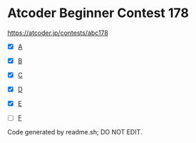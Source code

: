 # Atcoder Beginner Contest 178

https://atcoder.jp/contests/abc178

- [x] [A](https://atcoder.jp/contests/abc178/tasks/abc178_a)
- [x] [B](https://atcoder.jp/contests/abc178/tasks/abc178_b)
- [x] [C](https://atcoder.jp/contests/abc178/tasks/abc178_c)
- [x] [D](https://atcoder.jp/contests/abc178/tasks/abc178_d)
- [x] [E](https://atcoder.jp/contests/abc178/tasks/abc178_e)
- [ ] [F](https://atcoder.jp/contests/abc178/tasks/abc178_f)


Code generated by readme.sh; DO NOT EDIT.
